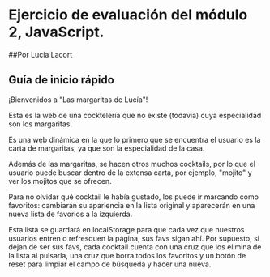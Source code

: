 # Ejercicio de evaluación del módulo 2, JavaScript.
##Por Lucía Lacort

## Guía de inicio rápido

¡Bienvenidos a "Las margaritas de Lucía"!

Esta es la web de una cocktelería que no existe (todavía) cuya especialidad son los margaritas.

Es una web dinámica en la que lo primero que se encuentra el usuario es la carta de margaritas, ya que son la especialidad de la casa.

Además de las margaritas, se hacen otros muchos cocktails, por lo que el usuario puede buscar dentro de la extensa carta, por ejemplo, "mojito" y ver los mojitos que se ofrecen.

Para no olvidar qué cocktail le había gustado, los puede ir marcando como favoritos: cambiarán su apariencia en la lista original y aparecerán en una nueva lista de favorios a la izquierda. 

Esta lista se guardará en localStorage para que cada vez que nuestros usuarios entren o refresquen la página, sus favs sigan ahí. Por supuesto, si dejan de ser sus favs, cada cocktail cuenta con una cruz que los elimina de la lista al pulsarla, una cruz que borra todos los favoritos y un botón de reset para limpiar el campo de búsqueda y hacer una nueva.






